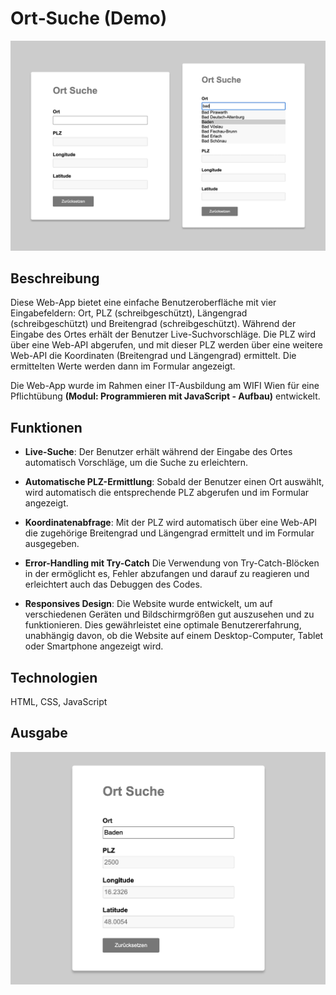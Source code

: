 # Ort‐Suche (Demo)

![Screenshot](documentation/assets/screenshot.png)

## Beschreibung

Diese Web-App bietet eine einfache Benutzeroberfläche mit vier Eingabefeldern: Ort, PLZ (schreibgeschützt), Längengrad (schreibgeschützt) und Breitengrad (schreibgeschützt). Während der Eingabe des Ortes erhält der Benutzer Live-Suchvorschläge. Die PLZ wird über eine Web-API abgerufen, und mit dieser PLZ werden über eine weitere Web-API die Koordinaten (Breitengrad und Längengrad) ermittelt. Die ermittelten Werte werden dann im Formular angezeigt.

Die Web-App wurde im Rahmen einer IT-Ausbildung am WIFI Wien für eine Pflichtübung **(Modul: Programmieren mit JavaScript ‐ Aufbau)** entwickelt.

## Funktionen

- **Live-Suche**: Der Benutzer erhält während der Eingabe des Ortes automatisch Vorschläge, um die Suche zu erleichtern.
  
- **Automatische PLZ-Ermittlung**: Sobald der Benutzer einen Ort auswählt, wird automatisch die entsprechende PLZ abgerufen und im Formular angezeigt.
  
- **Koordinatenabfrage**: Mit der PLZ wird automatisch über eine Web-API die zugehörige Breitengrad und Längengrad ermittelt und im Formular ausgegeben.

- **Error-Handling mit Try-Catch**
Die Verwendung von Try-Catch-Blöcken in der ermöglicht es, Fehler abzufangen und darauf zu reagieren und erleichtert auch das Debuggen des Codes.

- **Responsives Design**: Die Website wurde entwickelt, um auf verschiedenen Geräten und Bildschirmgrößen gut auszusehen und zu funktionieren. Dies gewährleistet eine optimale Benutzererfahrung, unabhängig davon, ob die Website auf einem Desktop-Computer, Tablet oder Smartphone angezeigt wird.

## Technologien

HTML, CSS, JavaScript

## Ausgabe
![Ausgabe](documentation/assets/ausgabe.png)
